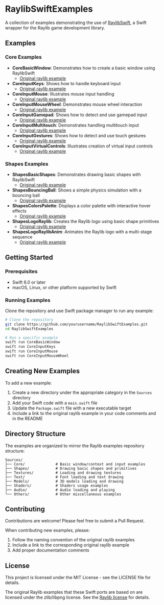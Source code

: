 # RaylibSwiftExamples

A collection of examples demonstrating the use of [RaylibSwift](https://github.com/theundergroundsorcerer/RaylibSwift), a Swift wrapper for the Raylib game development library.

## Examples

### Core Examples

- **CoreBasicWindow**: Demonstrates how to create a basic window using RaylibSwift
  - [Original raylib example](https://github.com/raysan5/raylib/blob/master/examples/core/core_basic_window.c)
- **CoreInputKeys**: Shows how to handle keyboard input
  - [Original raylib example](https://github.com/raysan5/raylib/blob/master/examples/core/core_input_keys.c)
- **CoreInputMouse**: Illustrates mouse input handling
  - [Original raylib example](https://github.com/raysan5/raylib/blob/master/examples/core/core_input_mouse.c)
- **CoreInputMouseWheel**: Demonstrates mouse wheel interaction
  - [Original raylib example](https://github.com/raysan5/raylib/blob/master/examples/core/core_input_mouse_wheel.c)
- **CoreInputGamepad**: Shows how to detect and use gamepad input
  - [Original raylib example](https://github.com/raysan5/raylib/blob/master/examples/core/core_input_gamepad.c)
- **CoreInputMultitouch**: Demonstrates handling multitouch input
  - [Original raylib example](https://github.com/raysan5/raylib/blob/master/examples/core/core_input_multitouch.c)
- **CoreInputGestures**: Shows how to detect and use touch gestures
  - [Original raylib example](https://github.com/raysan5/raylib/blob/master/examples/core/core_input_gestures.c)
- **CoreInputVirtualControls**: Illustrates creation of virtual input controls
  - [Original raylib example](https://github.com/raysan5/raylib/blob/master/examples/core/core_input_virtual_controls.c)

### Shapes Examples

- **ShapesBasicShapes**: Demonstrates drawing basic shapes with RaylibSwift
  - [Original raylib example](https://github.com/raysan5/raylib/blob/master/examples/shapes/shapes_basic_shapes.c)
- **ShapesBouncingBall**: Shows a simple physics simulation with a bouncing ball
  - [Original raylib example](https://github.com/raysan5/raylib/blob/master/examples/shapes/shapes_bouncing_ball.c)
- **ShapesColorsPalette**: Displays a color palette with interactive hover effects
  - [Original raylib example](https://github.com/raysan5/raylib/blob/master/examples/shapes/shapes_colors_palette.c)
- **ShapesLogoRaylib**: Creates the Raylib logo using basic shape primitives
  - [Original raylib example](https://github.com/raysan5/raylib/blob/master/examples/shapes/shapes_logo_raylib.c)
- **ShapesLogoRaylibAnim**: Animates the Raylib logo with a multi-stage sequence
  - [Original raylib example](https://github.com/raysan5/raylib/blob/master/examples/shapes/shapes_logo_raylib_anim.c)

## Getting Started

### Prerequisites
- Swift 6.0 or later
- macOS, Linux, or other platform supported by Swift

### Running Examples
Clone the repository and use Swift package manager to run any example:

```bash
# Clone the repository
git clone https://github.com/yourusername/RaylibSwiftExamples.git
cd RaylibSwiftExamples

# Run a specific example
swift run CoreBasicWindow
swift run CoreInputKeys
swift run CoreInputMouse
swift run CoreInputMouseWheel
```

## Creating New Examples

To add a new example:

1. Create a new directory under the appropriate category in the `Sources` directory
2. Add your Swift code with a `main.swift` file
3. Update the `Package.swift` file with a new executable target
4. Include a link to the original raylib example in your code comments and in the README

## Directory Structure

The examples are organized to mirror the Raylib examples repository structure:

```
Sources/
├── Core/              # Basic window/context and input examples
├── Shapes/            # Drawing basic shapes and primitives
├── Textures/          # Loading and drawing textures
├── Text/              # Font loading and text drawing
├── Models/            # 3D models loading and drawing
├── Shaders/           # Shaders usage examples
├── Audio/             # Audio loading and playing
└── Others/            # Other miscellaneous examples
```

## Contributing

Contributions are welcome! Please feel free to submit a Pull Request.

When contributing new examples, please:
1. Follow the naming convention of the original raylib examples
2. Include a link to the corresponding original raylib example
3. Add proper documentation comments

## License

This project is licensed under the MIT License - see the LICENSE file for details.

The original Raylib examples that these Swift ports are based on are licensed under the zlib/libpng license. See the [Raylib license](https://github.com/raysan5/raylib/blob/master/LICENSE) for details.